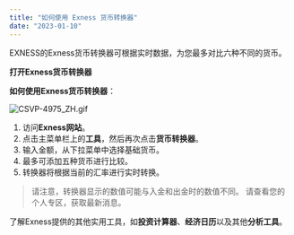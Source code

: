 ```yaml
---
title: "如何使用 Exness 货币转换器"
date: "2023-01-10"
---
```


EXNESS的Exness货币转换器可根据实时数据，为您最多对比六种不同的货币。

**打开Exness货币转换器**

**如何使用Exness货币转换器**：

![CSVP-4975_ZH.gif](https://cdn.jsdelivr.net/gh/jarlin8/OSS@main/exhelp/CSVP-4975_ZH.gif)

1. 访问**Exness网站**。
2. 点击主菜单栏上的**工具**，然后再次点击**货币转换器**。
3. 输入金额，从下拉菜单中选择基础货币。
4. 最多可添加五种货币进行比较。
5. 转换器将根据当前的汇率进行实时转换。

> 请注意，转换器显示的数值可能与入金和出金时的数值不同。 请查看您的个人专区，获取最新消息。

了解Exness提供的其他实用工具，如**投资计算器**、**经济日历**以及其他**分析工具**。
